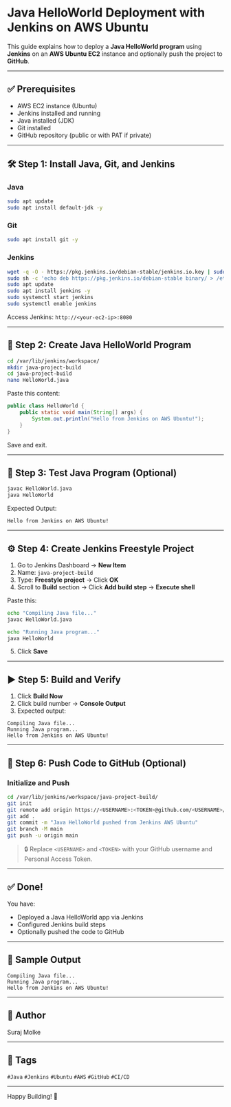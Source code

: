 # Java HelloWorld Deployment with Jenkins on AWS Ubuntu

This guide explains how to deploy a **Java HelloWorld program** using **Jenkins** on an **AWS Ubuntu EC2** instance and optionally push the project to **GitHub**.

---

## ✅ Prerequisites

- AWS EC2 instance (Ubuntu)
- Jenkins installed and running
- Java installed (JDK)
- Git installed
- GitHub repository (public or with PAT if private)

---

## 🛠️ Step 1: Install Java, Git, and Jenkins

### Java

```bash
sudo apt update
sudo apt install default-jdk -y
```

### Git

```bash
sudo apt install git -y
```

### Jenkins

```bash
wget -q -O - https://pkg.jenkins.io/debian-stable/jenkins.io.key | sudo apt-key add -
sudo sh -c 'echo deb https://pkg.jenkins.io/debian-stable binary/ > /etc/apt/sources.list.d/jenkins.list'
sudo apt update
sudo apt install jenkins -y
sudo systemctl start jenkins
sudo systemctl enable jenkins
```

Access Jenkins: `http://<your-ec2-ip>:8080`

---

## 🚀 Step 2: Create Java HelloWorld Program

```bash
cd /var/lib/jenkins/workspace/
mkdir java-project-build
cd java-project-build
nano HelloWorld.java
```

Paste this content:

```java
public class HelloWorld {
    public static void main(String[] args) {
        System.out.println("Hello from Jenkins on AWS Ubuntu!");
    }
}
```

Save and exit.

---

## 🧪 Step 3: Test Java Program (Optional)

```bash
javac HelloWorld.java
java HelloWorld
```

Expected Output:

```
Hello from Jenkins on AWS Ubuntu!
```

---

## ⚙️ Step 4: Create Jenkins Freestyle Project

1. Go to Jenkins Dashboard → **New Item**
2. Name: `java-project-build`
3. Type: **Freestyle project** → Click **OK**
4. Scroll to **Build** section → Click **Add build step** → **Execute shell**

Paste this:

```bash
echo "Compiling Java file..."
javac HelloWorld.java

echo "Running Java program..."
java HelloWorld
```

5. Click **Save**

---

## ▶️ Step 5: Build and Verify

1. Click **Build Now**
2. Click build number → **Console Output**
3. Expected output:

```
Compiling Java file...
Running Java program...
Hello from Jenkins on AWS Ubuntu!
```

---

## 🔼 Step 6: Push Code to GitHub (Optional)

### Initialize and Push

```bash
cd /var/lib/jenkins/workspace/java-project-build/
git init
git remote add origin https://<USERNAME>:<TOKEN>@github.com/<USERNAME>/<REPO>.git
git add .
git commit -m "Java HelloWorld pushed from Jenkins AWS Ubuntu"
git branch -M main
git push -u origin main
```

> 🔒 Replace `<USERNAME>` and `<TOKEN>` with your GitHub username and Personal Access Token.

---

## ✅ Done!

You have:

- Deployed a Java HelloWorld app via Jenkins
- Configured Jenkins build steps
- Optionally pushed the code to GitHub

---

## 📌 Sample Output

```
Compiling Java file...
Running Java program...
Hello from Jenkins on AWS Ubuntu!
```

---

## 🧾 Author

Suraj Molke

---

## 📎 Tags

`#Java` `#Jenkins` `#Ubuntu` `#AWS` `#GitHub` `#CI/CD`

---

Happy Building! 🚀

